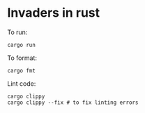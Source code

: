 # Invaders in rust


To run:
```
cargo run
```


To format:
```
cargo fmt
```

Lint code:
```
cargo clippy
cargo clippy --fix # to fix linting errors
```
